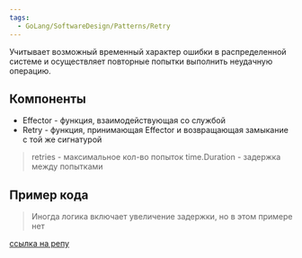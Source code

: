 ```yaml
---
tags:
  - GoLang/SoftwareDesign/Patterns/Retry
---
```


Учитывает возможный временный характер ошибки в распределенной системе и осуществляет повторные попытки выполнить неудачную операцию. 

## Компоненты

- Effector - функция, взаимодействующая со службой
- Retry - функция, принимающая Effector и возвращающая замыкание с той же сигнатурой

> retries - максимальное кол-во попыток
> time.Duration - задержка между попытками

## Пример кода 

> Иногда логика включает увеличение задержки, но в этом примере нет

[ссылка на репу](https://github.com/Isotere/awesome-dev-book/blob/master/code/go_lang/software_tpls/retry/main.go)

